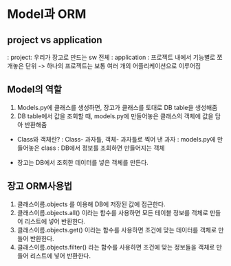 Model과  ORM
============

project vs application
----------------------
: project: 우리가 장고로 만드는 sw 전체
: application : 프로젝트 내에서 기능별로 쪼개놓은 단위
-> 하나의 프로젝트는 보통 여러 개의 어플리케이션으로 이루어짐

Model의 역할
----------
1. Models.py에 클래스를 생성하면, 장고가 클래스를 토대로 DB table을 생성해줌
2. DB table에서 값을 조회할 때, models.py에 만들어놓은 클래스의 객체에 값을 담아 반환해줌

* Class와 객체란?
: Class- 과자틀, 객체- 과자틀로 찍어 낸 과자
: models.py에 만들어놓은 class
: DB에서 정보를 조회하면 만들어지는 객체
- 장고는 DB에서 조회한 데이터를 넣은 객체를 만든다.
  

장고 ORM사용법
-------------
1. 클래스이름.objects 를 이용해 DB에 저장된 값에 접근한다.
2. 클래스이름.objects.all() 이라는 함수를 사용하면 
   모든 테이블 정보를 객체로 만들어 리스트에 넣어 반환한다.
3. 클래스이름.objects.get() 이라는 함수를 사용하면
   조건에 맞는 데이터를 객체로 만들어 반환한다.
4. 클래스이름.objects.filter() 라는 함수를 사용하면
   조건에 맞는 정보들을 객체로 만들어 리스트에 넣어 반환한다.
